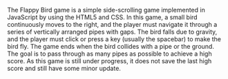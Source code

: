 The Flappy Bird game is a simple side-scrolling game implemented in JavaScript by using the HTML5 and CSS. 
In this game, a small bird continuously moves to the right, and the player must navigate it through a series of vertically arranged pipes with gaps. The bird falls due to gravity, and the player must click or press a key (usually the spacebar) to make the bird  fly. 
The game ends when the bird collides with a pipe or the ground. The goal is to pass through as many pipes as possible to achieve a high score. 
As this game is still under progress, it does not save the last high score and still have some minor update.
